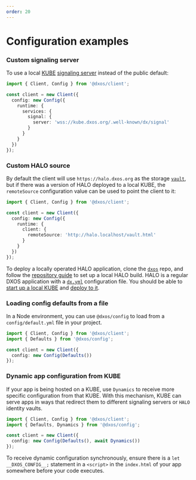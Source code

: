 ```yaml
---
order: 20
---
```


# Configuration examples

### Custom signaling server

To use a local [KUBE](glossary#kube) [signaling server](glossary#signaling-service) instead of the public default:

```ts file=./snippets/create-with-signal-server.ts#L5-
import { Client, Config } from '@dxos/client';

const client = new Client({
  config: new Config({
    runtime: {
      services: {
        signal: {
          server: 'wss://kube.dxos.org/.well-known/dx/signal'
        }
      }
    }
  })
});
```

### Custom HALO source

By default the client will use `https://halo.dxos.org` as the storage [`vault`](../glossary#vault), but if there was a version of HALO deployed to a local KUBE, the `remoteSource` configuration value can be used to point the client to it:

```ts file=./snippets/create-with-custom-vault.ts#L5-
import { Client, Config } from '@dxos/client';

const client = new Client({
  config: new Config({
    runtime: {
      client: {
        remoteSource: 'http://halo.localhost/vault.html'
      }
    }
  })
});
```

To deploy a locally operated HALO application, clone the [`dxos`](https://github.com/dxos/dxos) repo, and follow the [repository guide](https://github.com/dxos/dxos/tree/main/REPOSITORY_GUIDE.md) to set up a local HALO build. HALO is a regular DXOS application with a [`dx.yml`](../cli/publishing) configuration file. You should be able to [start up a local KUBE](../quick-start#starting-a-kube) and [deploy to it](../quick-start#deploying-your-app-to-a-kube).

### Loading config defaults from a file

In a Node environment, you can use `@dxos/config` to load from a `config/default.yml` file in your project.

```ts file=./snippets/create-with-defaults.ts#L5-
import { Client, Config } from '@dxos/client';
import { Defaults } from '@dxos/config';

const client = new Client({
  config: new Config(Defaults())
});
```

### Dynamic app configuration from KUBE

If your app is being hosted on a KUBE, use `Dynamics` to receive more specific configuration from that KUBE. With this mechanism, KUBE can serve apps in ways that redirect them to different signaling servers or `HALO` identity vaults.

```ts file=./snippets/create-with-dynamics.ts#L5-
import { Client, Config } from '@dxos/client';
import { Defaults, Dynamics } from '@dxos/config';

const client = new Client({
  config: new Config(Defaults(), await Dynamics())
});
```

To receive dynamic configuration synchronously, ensure there is a `let __DXOS_CONFIG__;` statement in a `<script>` in the `index.html` of your app somewhere before your code executes.
